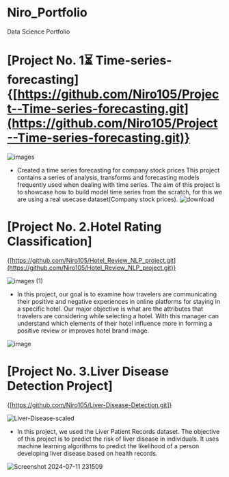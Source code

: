 # Niro_Portfolio
 Data Science Portfolio

# [Project No. 1⏳ Time-series-forecasting] {[https://github.com/Niro105/Project--Time-series-forecasting.git](https://github.com/Niro105/Project--Time-series-forecasting.git)}

![images](https://github.com/user-attachments/assets/bbd14e44-1192-46b6-9fb4-2a0f82189f98)

* Created a time series forecasting for company stock prices This project contains a series of analysis, transforms and forecasting models frequently used when dealing with time series. The aim of this project is to showcase how to build model time series from the scratch, for this we are using a real usecase dataset(Company stock prices).
![download](https://github.com/Niro105/Niro_Portfolio/assets/126443419/4efac43b-ea38-424b-b0ce-d9db4991717b)

# [Project No. 2.Hotel Rating Classification]
{[https://github.com/Niro105/Hotel_Review_NLP_project.git](https://github.com/Niro105/Hotel_Review_NLP_project.git)}

![images (1)](https://github.com/Niro105/Niro_Portfolio/assets/126443419/66102044-5990-4d69-b328-d4541f1000ed)


* In this project, our goal is to examine how travelers are communicating their positive and negative experiences in online platforms for staying in a specific hotel. Our major objective is what are the attributes that travelers are considering while selecting a hotel. With this manager can understand which elements of their hotel influence more in forming a positive review or improves hotel brand image.

![image](https://github.com/Niro105/Niro_Portfolio/assets/126443419/3ce65273-daa4-4124-97b1-79647e62952e)

# [Project No. 3.Liver Disease Detection Project]

{[https://github.com/Niro105/Liver-Disease-Detection.git]}

![Liver-Disease-scaled](https://github.com/Niro105/Liver-Disease-Detection/assets/126443419/c5e252a0-3089-4924-9a45-7ef38f67d6c8)
* In this project, we used the Liver Patient Records dataset.
The objective of this project is to predict the risk of liver disease in individuals. It uses machine learning algorithms to predict the likelihood of a person developing liver disease based on health records.

![Screenshot 2024-07-11 231509](https://github.com/user-attachments/assets/5f33f1ef-ea83-49e5-ba06-bfacf9b7f036)
